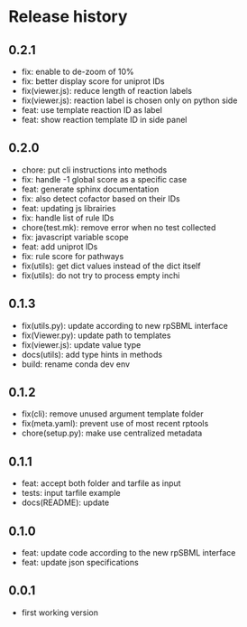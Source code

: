 # Release history

## 0.2.1
- fix: enable to de-zoom of 10%
- fix: better display score for uniprot IDs
- fix(viewer.js): reduce length of reaction labels
- fix(viewer.js): reaction label is chosen only on python side
- feat: use template reaction ID as label
- feat: show reaction template ID in side panel

## 0.2.0
- chore: put cli instructions into methods
- fix: handle -1 global score as a specific case
- feat: generate sphinx documentation
- fix: also detect cofactor based on their IDs
- feat: updating js librairies
- fix: handle list of rule IDs
- chore(test.mk): remove error when no test collected
- fix: javascript variable scope
- feat: add uniprot IDs
- fix: rule score for pathways
- fix(utils): get dict values instead of the dict itself
- fix(utils): do not try to process empty inchi

## 0.1.3
- fix(utils.py): update according to new rpSBML interface
- fix(Viewer.py): update path to templates
- fix(viewer.js): update value type
- docs(utils): add type hints in methods
- build: rename conda dev env

## 0.1.2
- fix(cli): remove unused argument template folder
- fix(meta.yaml): prevent use of most recent rptools
- chore(setup.py): make use centralized metadata

## 0.1.1
- feat: accept both folder and tarfile as input
- tests: input tarfile example
- docs(README): update

## 0.1.0
- feat: update code according to the new rpSBML interface
- feat: update json specifications

## 0.0.1
- first working version
